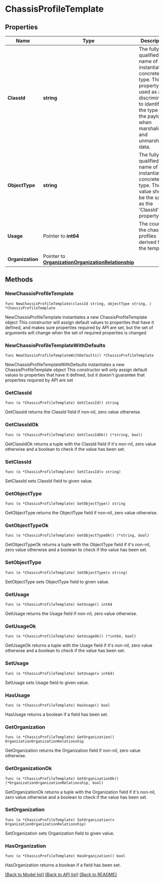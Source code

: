 # ChassisProfileTemplate

## Properties

Name | Type | Description | Notes
------------ | ------------- | ------------- | -------------
**ClassId** | **string** | The fully-qualified name of the instantiated, concrete type. This property is used as a discriminator to identify the type of the payload when marshaling and unmarshaling data. | [default to "chassis.ProfileTemplate"]
**ObjectType** | **string** | The fully-qualified name of the instantiated, concrete type. The value should be the same as the &#39;ClassId&#39; property. | [default to "chassis.ProfileTemplate"]
**Usage** | Pointer to **int64** | The count of the chassis profiles derived from the template. | [optional] [readonly] [default to 0]
**Organization** | Pointer to [**OrganizationOrganizationRelationship**](OrganizationOrganizationRelationship.md) |  | [optional] 

## Methods

### NewChassisProfileTemplate

`func NewChassisProfileTemplate(classId string, objectType string, ) *ChassisProfileTemplate`

NewChassisProfileTemplate instantiates a new ChassisProfileTemplate object
This constructor will assign default values to properties that have it defined,
and makes sure properties required by API are set, but the set of arguments
will change when the set of required properties is changed

### NewChassisProfileTemplateWithDefaults

`func NewChassisProfileTemplateWithDefaults() *ChassisProfileTemplate`

NewChassisProfileTemplateWithDefaults instantiates a new ChassisProfileTemplate object
This constructor will only assign default values to properties that have it defined,
but it doesn't guarantee that properties required by API are set

### GetClassId

`func (o *ChassisProfileTemplate) GetClassId() string`

GetClassId returns the ClassId field if non-nil, zero value otherwise.

### GetClassIdOk

`func (o *ChassisProfileTemplate) GetClassIdOk() (*string, bool)`

GetClassIdOk returns a tuple with the ClassId field if it's non-nil, zero value otherwise
and a boolean to check if the value has been set.

### SetClassId

`func (o *ChassisProfileTemplate) SetClassId(v string)`

SetClassId sets ClassId field to given value.


### GetObjectType

`func (o *ChassisProfileTemplate) GetObjectType() string`

GetObjectType returns the ObjectType field if non-nil, zero value otherwise.

### GetObjectTypeOk

`func (o *ChassisProfileTemplate) GetObjectTypeOk() (*string, bool)`

GetObjectTypeOk returns a tuple with the ObjectType field if it's non-nil, zero value otherwise
and a boolean to check if the value has been set.

### SetObjectType

`func (o *ChassisProfileTemplate) SetObjectType(v string)`

SetObjectType sets ObjectType field to given value.


### GetUsage

`func (o *ChassisProfileTemplate) GetUsage() int64`

GetUsage returns the Usage field if non-nil, zero value otherwise.

### GetUsageOk

`func (o *ChassisProfileTemplate) GetUsageOk() (*int64, bool)`

GetUsageOk returns a tuple with the Usage field if it's non-nil, zero value otherwise
and a boolean to check if the value has been set.

### SetUsage

`func (o *ChassisProfileTemplate) SetUsage(v int64)`

SetUsage sets Usage field to given value.

### HasUsage

`func (o *ChassisProfileTemplate) HasUsage() bool`

HasUsage returns a boolean if a field has been set.

### GetOrganization

`func (o *ChassisProfileTemplate) GetOrganization() OrganizationOrganizationRelationship`

GetOrganization returns the Organization field if non-nil, zero value otherwise.

### GetOrganizationOk

`func (o *ChassisProfileTemplate) GetOrganizationOk() (*OrganizationOrganizationRelationship, bool)`

GetOrganizationOk returns a tuple with the Organization field if it's non-nil, zero value otherwise
and a boolean to check if the value has been set.

### SetOrganization

`func (o *ChassisProfileTemplate) SetOrganization(v OrganizationOrganizationRelationship)`

SetOrganization sets Organization field to given value.

### HasOrganization

`func (o *ChassisProfileTemplate) HasOrganization() bool`

HasOrganization returns a boolean if a field has been set.


[[Back to Model list]](../README.md#documentation-for-models) [[Back to API list]](../README.md#documentation-for-api-endpoints) [[Back to README]](../README.md)


